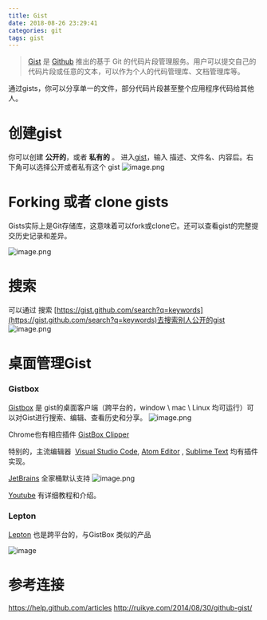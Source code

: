 ```yaml
---
title: Gist
date: 2018-08-26 23:29:41
categories: git
tags: gist
---
```


> [Gist](https://gist.github.com/) 是 [Github](https://github.com/) 推出的基于 Git 的代码片段管理服务。用户可以提交自己的代码片段或任意的文本，可以作为个人的代码管理库、文档管理库等。

通过gists，你可以分享单一的文件，部分代码片段甚至整个应用程序代码给其他人。

# 创建gist

你可以创建 **公开的**，或者 **私有的** 。
进入[gist](https://gist.github.com/)，输入 描述、文件名、内容后。右下角可以选择公开或者私有这个 gist
![image.png](https://upload-images.jianshu.io/upload_images/1633382-d9de50569303a2b8.png?imageMogr2/auto-orient/strip%7CimageView2/2/w/1240)

# Forking 或者 clone gists

 Gists实际上是Git存储库，这意味着可以fork或clone它。还可以查看gist的完整提交历史记录和差异。

![image.png](https://upload-images.jianshu.io/upload_images/1633382-b0e612ed27cefcad.png?imageMogr2/auto-orient/strip%7CimageView2/2/w/1240)
# 搜索
可以通过 搜索 [https://gist.github.com/search?q=keywords](https://gist.github.com/search?q=keywords)去搜索别人公开的gist 
![image.png](https://upload-images.jianshu.io/upload_images/1633382-fb9407357c569fc1.png?imageMogr2/auto-orient/strip%7CimageView2/2/w/1240)

# 桌面管理Gist
### Gistbox
[Gistbox](http://www.gistboxapp.com/) 是 gist的桌面客户端（跨平台的，window \ mac \ Linux 均可运行）可以对Gist进行搜索、编辑、查看历史和分享。
![image.png](https://upload-images.jianshu.io/upload_images/1633382-d78bc5b4cf777f9b.png?imageMogr2/auto-orient/strip%7CimageView2/2/w/1240)

Chrome也有相应插件  [GistBox Clipper](https://chrome.google.com/webstore/detail/gistbox-clipper/cejmhmbmafamjegaebkjhnckhepgmido) 

特别的，主流编辑器  [Visual Studio Code](https://marketplace.visualstudio.com/items?itemName=Cacher.cacher-vscode), [Atom Editor](https://atom.io/packages/cacher) , [Sublime Text](https://packagecontrol.io/packages/Cacher) 均有插件实现。

[JetBrains](www.jetbrains.com) 全家桶默认支持
![image.png](https://upload-images.jianshu.io/upload_images/1633382-ed90f2f81cbcae3b.png?imageMogr2/auto-orient/strip%7CimageView2/2/w/1240)

[Youtube]( [http://www.youtube.com/watch?v=VLgyY6lqpsQ](http://www.youtube.com/watch?v=VLgyY6lqpsQ)
)  有详细教程和介绍。

### Lepton
[Lepton](http://hackjutsu.com/Lepton/) 也是跨平台的，与GistBox 类似的产品

![image](http://upload-images.jianshu.io/upload_images/1633382-841800754e77d937.png?imageMogr2/auto-orient/strip%7CimageView2/2/w/1240)


# 参考连接
https://help.github.com/articles
http://ruikye.com/2014/08/30/github-gist/